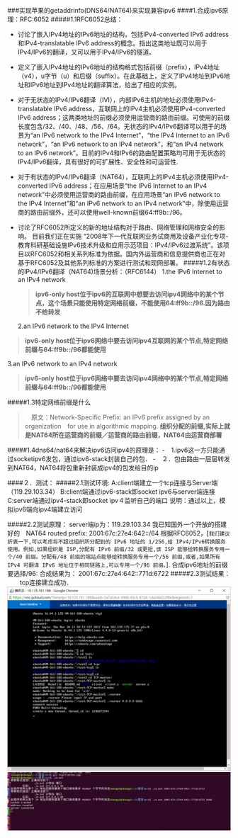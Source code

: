 ###实现苹果的getaddrinfo(DNS64/NAT64)来实现兼容ipv6
####1.合成ipv6原理：RFC:6052
#####1.1RFC6052总结：
  - 讨论了嵌入IPv4地址的IPv6地址的结构，包括IPv4-converted IPv6 address和IPv4-translatable IPv6 address的概念。指出这类地址既可以用于IPv4/IPv6的翻译，又可以用于IPv4/IPv6的隧道。


 - 定义了嵌入IPv4地址的IPv6地址的结构格式包括前缀（prefix），IPv4地址（v4），u字节（u）和后缀（suffix）。在此基础上，定义了IPv4地址到IPv6地址和IPv6地址到IPv4地址的翻译算法，给出了相应的实例。


  - 对于无状态的IPv4/IPv6翻译（IVI），内部IPv6主机的地址必须使用IPv4-translatable IPv6 address，互联网上的IPv4主机必须使用IPv4-converted IPv6 address；这两类地址的前缀必须使用运营商的路由前缀。可使用的前缀长度包含/32、/40、/48、/56、/64。无状态的IPv4/IPv6翻译可以用于的场景为“an IPv6 network to the IPv4 Internet”，“the IPv4 Internet to an IPv6 network”，“an IPv6 network to an IPv4 network”，和“an IPv4 network to an IPv6 network”。目前的IPv4和IPv6的路由配置策略均可用于无状态的IPv4/IPv6翻译，具有很好的可扩展性、安全性和可运营性.


   - 对于有状态的IPv4/IPv6翻译（NAT64），互联网上的IPv4主机必须使用IPv4-converted IPv6 address；在应用场景“the IPv6 Internet to an IPv4 network”中必须使用运营商的路由前缀，在应用场景“an IPv6 network to the IPv4 Internet”和“an IPv6 network to an IPv4 network”中，除使用运营商的路由前缀外，还可以使用well-known前缀64:ff9b::/96。



 - 讨论了RFC6052所定义的新的地址结构对于路由、网络管理和网络安全的影响。
  目前我们正在实施 “2008年下一代互联网业务试商用及设备产业化专项-教育科研基础设施IPv6技术升级和应用示范项目：IPv4/IPv6过渡系统”。该项目以RFC6052和相关系列标准为依据。国内外运营商和信息提供商也正在对基于RFC6052及其他系列标准的方案进行测试和现网部署。
#####1.2有状态的IPv4/IPv6翻译（NAT64)场景分析：（RFC6144）
   1.the IPv6 Internet to an IPv4 network
   > **ipv6-only host位于ipv6的互联网中想要去访问ipv4网络中的某个节点，这个场景只能使用特定网络前缀，不能使用64:ff9b::/96.因为路由不给转发**
   
   2.an IPv6 network to the IPv4 Internet
  > **ipv6-only host位于ipv6网络中要去访问ipv4互联网的某个节点,特定网络前缀与64:ff9b::/96都能使用**
   
   3.an IPv6 network to an IPv4 network
 > **ipv6-only host位于ipv6网络中要去访问ipv4网络中的某个节点,特定网络前缀与64:ff9b::/96都能使用**

#####1.3特定网络前缀是什么
>　原文：Network-Specific Prefix:  an IPv6 prefix assigned by an organization　for use in algorithmic mapping.
 **组织分配的前缀,实际上就是NAT64所在运营商的前缀／运营商的路由前缀，NAT64由运营商部署**
 
 #####1.4dns64/nat64来解决ipv6访问ipv4的原理是：
 -　1.ipv6这一方只能通过socketipv6发包，通过ipv6-stack封装自己的包．
 -　２．包由路由一层层转发到NAT64，NAT64将包重新封装成ipv4的包发给目的ip
 
 
####２．测试：
#####2.1测试环境:
A:client端建立一个tcp连接与Server端（119.29.103.34）
   B:client端通过ipv6-stack即socket ipv6与server端连接
   C:server端通过ipv4-stack即socket ipv４监听自己的端口
  说明：通过以上，模拟ipv6端向ipv4端建立访问

#####2.2测试原理：
 server端ip为：119.29.103.34
 我已知国外一个开放的搭建好的　NAT64 routed prefix: 2001:67c:27e4:642::/64
 根据RFC6052，[`我们建议折衷一下,可以考虑将不超过组织所分配到的 IPv6 地址的 1/256,给 IPv4/IPv6转换服务使用。例如,如果组织是 ISP,分配有 IPv6 前缀/32 或更短,该 ISP 能够给转换服务专用一个/40 前缀。分配有/48 前缀的端站点能够给转换服务专用一个/56 前缀,或者,如果所有 IPv4 可翻译 IPv6 地址位于相同链路上,可以专用一个/96 前缀。`].
 合成ipv6地址的前缀要选择/96:
 合成结果为： 2001:67c:27e4:642::771d:6722
#####2.3测试结果：
　　tcp连接建立成功．
  ![](./img/result1.png)
  ![](./img/result2.png)

　　
 
 